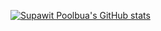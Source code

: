 [![Supawit Poolbua's GitHub stats](https://github-readme-stats.vercel.app/api?username=anuraghazra)](https://github.com/anuraghazra/github-readme-stats)
